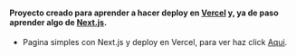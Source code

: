 
#### Proyecto creado para aprender a hacer deploy en [Vercel](https://vercel.com/) y, ya de paso aprender algo de [Next.js](https://nextjs.org/).

* Pagina simples con Next.js y deploy en Vercel, para ver haz click [Aqui](https://test-nextjs-steel.vercel.app/).